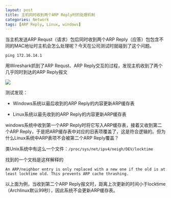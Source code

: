 ```yaml
---
layout: post
title: 主机同时收到两个ARP Reply时的处理机制
categories: Network
tags: [ARP Reply, Linux, windows]
---
```


当主机发送ARP Requst（请求）包后同时收到两个ARP Reply（应答）包包含不同的MAC地址时主机会怎么处理呢？今天在公司测试时就碰到了这个问题。

    ping 172.16.14.1

用Wireshark抓到了ARP Requst、ARP Reply交互的过程，发现主机收到了两个几乎同时到达的ARP Reply报文  

![](http://pic.yupoo.com/songtl/CLgdfLla/medish.jpg)

测试发现：

*    Windows系统以最后收到的ARP Reply的内容更新ARP缓存表


*    Linux系统以最先收到的ARP Reply的内容更新ARP缓存表

windows系统中收到第一个ARP Reply时将它写入ARP缓存表，接着又收到第二个ARP Reply，于是把ARP缓存表中对应的旧表项覆盖了，这是符合逻辑的。但为什么Linux系统中ARP表项不会被第二个ARP Reply覆盖？

类Unix系统中有这么一个文件：`/proc/sys/net/ipv4/neigh/DEV/locktime`

找到的一个文档是这样解释的

    An ARP/neighbor entry is only replaced with a new one if the old is at least locktime old. This prevents ARP cache thrashing.

以上面为例，当收到第二个ARP Reply报文时，距离上次更新的时间小于locktime（Archlinux默认99秒），因此系统不会更新ARP缓存表。
